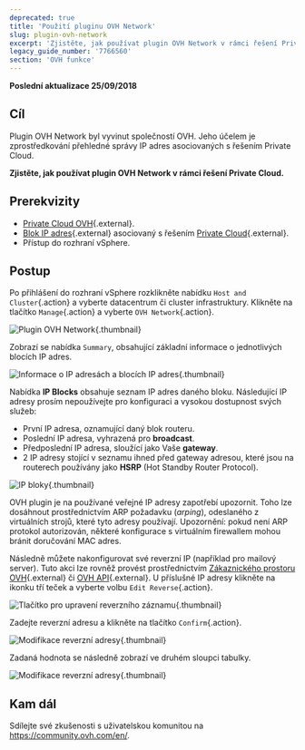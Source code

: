 ```yaml
---
deprecated: true
title: 'Použití pluginu OVH Network'
slug: plugin-ovh-network
excerpt: 'Zjistěte, jak používat plugin OVH Network v rámci řešení Private Cloud'
legacy_guide_number: '7766560'
section: 'OVH funkce'
---
```


**Poslední aktualizace 25/09/2018**

## Cíl

Plugin OVH Network byl vyvinut společností OVH. Jeho účelem je zprostředkování přehledné správy IP adres asociovaných s řešením Private Cloud.

**Zjistěte, jak používat plugin OVH Network v rámci řešení Private Cloud.**

## Prerekvizity

* [Private Cloud OVH](https://www.ovh.cz/private-cloud/){.external}.
* [Blok IP adres](https://www.ovh.cz/dedikovane_servery/ip_failover.xml){.external} asociovaný s řešením [Private Cloud](https://www.ovh.cz/private-cloud/){.external}.
* Přístup do rozhraní vSphere.

## Postup

Po přihlášení do rozhraní vSphere rozklikněte nabídku `Host and Cluster`{.action} a vyberte datacentrum či cluster infrastruktury. Klikněte na tlačítko `Manage`{.action} a vyberte `OVH Network`{.action}.

![Plugin OVH Network](images/network_01.png){.thumbnail}

Zobrazí se nabídka `Summary`, obsahující základní informace o jednotlivých blocích IP adres.

![Informace o IP adresách a blocích IP adres](images/network_02.png){.thumbnail}

Nabídka **IP Blocks** obsahuje seznam IP adres daného bloku. Následující IP adresy prosím nepoužívejte pro konfiguraci a vysokou dostupnost svých služeb:

* První IP adresa, oznamující daný blok routeru.
* Poslední IP adresa, vyhrazená pro **broadcast**.
* Předposlední IP adresa, sloužící jako Vaše **gateway**.
* 2 IP adresy stojící v seznamu ihned před gateway adresou, které jsou na routerech používány jako **HSRP** (Hot Standby Router Protocol).

![IP bloky](images/network_03.png){.thumbnail}

OVH plugin je na používané veřejné IP adresy zapotřebí upozornit. Toho lze dosáhnout prostřednictvím ARP požadavku (_arping_), odeslaného z virtuálních strojů, které tyto adresy používají. Upozornění: pokud není ARP protokol autorizován, některé konfigurace s virtuálním firewallem mohou bránit doručování MAC adres.

Následně můžete nakonfigurovat své reverzní IP (například pro mailový server). Tuto akci lze rovněž provést prostřednictvím [Zákaznického prostoru OVH](https://www.ovh.com/auth/?action=gotomanager){.external} či [OVH API](https://api.ovh.com/){.external}. U příslušné IP adresy klikněte na ikonku tří teček a vyberte volbu `Edit Reverse`{.action}.

![Tlačítko pro upravení reverzního záznamu](images/network_04.png){.thumbnail}

Zadejte reverzní adresu a klikněte na tlačítko `Confirm`{.action}.

![Modifikace reverzní adresy](images/network_05.png){.thumbnail}

Zadaná hodnota se následně zobrazí ve druhém sloupci tabulky.

![Modifikace reverzní adresy](images/network_06.png){.thumbnail}

## Kam dál

Sdílejte své zkušenosti s uživatelskou komunitou na <https://community.ovh.com/en/>.
